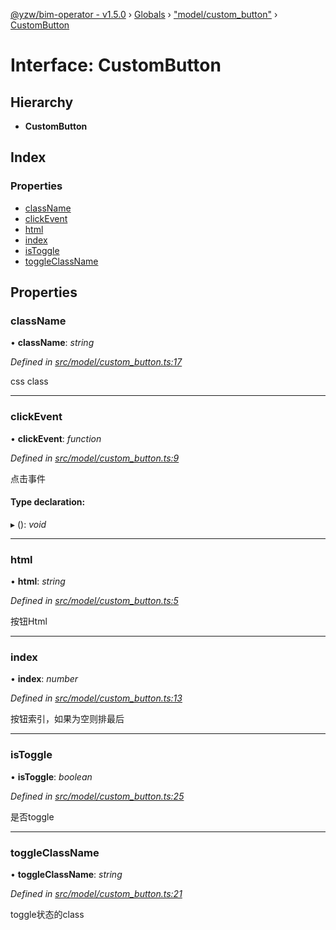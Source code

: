 [@yzw/bim-operator - v1.5.0](../README.md) › [Globals](../globals.md) › ["model/custom_button"](../modules/_model_custom_button_.md) › [CustomButton](_model_custom_button_.custombutton.md)

# Interface: CustomButton

## Hierarchy

* **CustomButton**

## Index

### Properties

* [className](_model_custom_button_.custombutton.md#classname)
* [clickEvent](_model_custom_button_.custombutton.md#clickevent)
* [html](_model_custom_button_.custombutton.md#html)
* [index](_model_custom_button_.custombutton.md#index)
* [isToggle](_model_custom_button_.custombutton.md#istoggle)
* [toggleClassName](_model_custom_button_.custombutton.md#toggleclassname)

## Properties

###  className

• **className**: *string*

*Defined in [src/model/custom_button.ts:17](https://github.com/youkaisteve/bim-operator/blob/90a5443/src/model/custom_button.ts#L17)*

css class

___

###  clickEvent

• **clickEvent**: *function*

*Defined in [src/model/custom_button.ts:9](https://github.com/youkaisteve/bim-operator/blob/90a5443/src/model/custom_button.ts#L9)*

点击事件

#### Type declaration:

▸ (): *void*

___

###  html

• **html**: *string*

*Defined in [src/model/custom_button.ts:5](https://github.com/youkaisteve/bim-operator/blob/90a5443/src/model/custom_button.ts#L5)*

按钮Html

___

###  index

• **index**: *number*

*Defined in [src/model/custom_button.ts:13](https://github.com/youkaisteve/bim-operator/blob/90a5443/src/model/custom_button.ts#L13)*

按钮索引，如果为空则排最后

___

###  isToggle

• **isToggle**: *boolean*

*Defined in [src/model/custom_button.ts:25](https://github.com/youkaisteve/bim-operator/blob/90a5443/src/model/custom_button.ts#L25)*

是否toggle

___

###  toggleClassName

• **toggleClassName**: *string*

*Defined in [src/model/custom_button.ts:21](https://github.com/youkaisteve/bim-operator/blob/90a5443/src/model/custom_button.ts#L21)*

toggle状态的class
